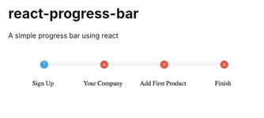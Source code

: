 # react-progress-bar
A simple progress bar using react

![demo](https://github.com/ans0600/react-progress-bar/blob/master/demo.gif)
